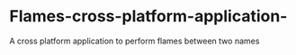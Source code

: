 # Flames-cross-platform-application-
A cross platform application to perform flames between two names
